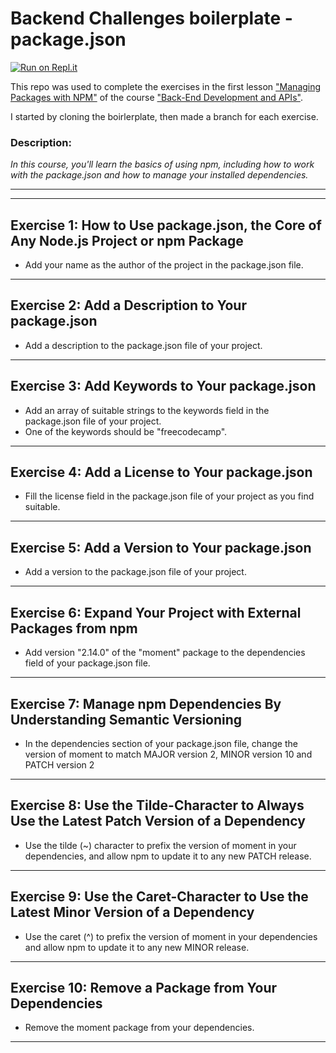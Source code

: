 # Backend Challenges boilerplate - package.json
[![Run on Repl.it](https://repl.it/badge/github/silvestristefano/boilerplate-npm)](https://repl.it/github/silvestristefano/boilerplate-npm)

This repo was used to complete the exercises in the first lesson ["Managing Packages with NPM"](https://www.freecodecamp.org/learn/back-end-development-and-apis/#managing-packages-with-npm) of the course ["Back-End Development and APIs"](https://www.freecodecamp.org/learn/back-end-development-and-apis/).

I started by cloning the boirlerplate, then made a branch for each exercise.

### Description: 
*In this course, you'll learn the basics of using npm, including how to work with the package.json and how to manage your installed dependencies.*

---
---

## Exercise 1: How to Use package.json, the Core of Any Node.js Project or npm Package
- Add your name as the author of the project in the package.json file.

---

## Exercise 2: Add a Description to Your package.json
- Add a description to the package.json file of your project. 

---

## Exercise 3: Add Keywords to Your package.json
- Add an array of suitable strings to the keywords field in the package.json file of your project.
- One of the keywords should be "freecodecamp".

---

## Exercise 4: Add a License to Your package.json
- Fill the license field in the package.json file of your project as you find suitable.

---

## Exercise 5: Add a Version to Your package.json
- Add a version to the package.json file of your project.

---

## Exercise 6: Expand Your Project with External Packages from npm
- Add version "2.14.0" of the "moment" package to the dependencies field of your package.json file.

---

## Exercise 7: Manage npm Dependencies By Understanding Semantic Versioning
- In the dependencies section of your package.json file, change the version of moment to match MAJOR version 2, MINOR version 10 and PATCH version 2

---

## Exercise 8: Use the Tilde-Character to Always Use the Latest Patch Version of a Dependency
- Use the tilde (~) character to prefix the version of moment in your dependencies, and allow npm to update it to any new PATCH release.

---

## Exercise 9: Use the Caret-Character to Use the Latest Minor Version of a Dependency
- Use the caret (^) to prefix the version of moment in your dependencies and allow npm to update it to any new MINOR release.

---

## Exercise 10: Remove a Package from Your Dependencies
- Remove the moment package from your dependencies.

---

